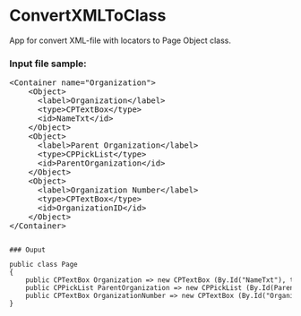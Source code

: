 # ConvertXMLToClass
App for convert XML-file with locators to Page Object class.

### Input file sample:
<pre>
&lt;Container name="Organization"&gt;
    &lt;Object&gt;
      &lt;label&gt;Organization&lt;/label&gt;
      &lt;type&gt;CPTextBox&lt;/type&gt;
      &lt;id&gt;NameTxt&lt;/id&gt;
    &lt;/Object&gt;
    &lt;Object&gt;
      &lt;label&gt;Parent Organization&lt;/label&gt;
      &lt;type&gt;CPPickList&lt;/type&gt;
      &lt;id&gt;ParentOrganization&lt;/id&gt;
    &lt;/Object&gt;
    &lt;Object&gt;
      &lt;label&gt;Organization Number&lt;/label&gt;
      &lt;type&gt;CPTextBox&lt;/type&gt;
      &lt;id&gt;OrganizationID&lt;/id&gt;
    &lt;/Object&gt;
&lt;/Container&gt;
<code>

### Ouput
<pre>
public class Page 
{
    public CPTextBox Organization => new CPTextBox (By.Id("NameTxt"), this);
    public CPPickList ParentOrganization => new CPPickList (By.Id(ParentOrganization"), this);
    public CPTextBox OrganizationNumber => new CPTextBox (By.Id("OrganizationNumber"), this);
}
<code>
